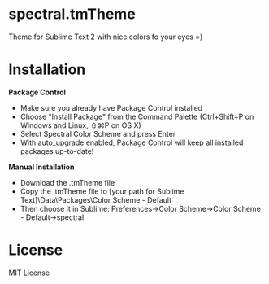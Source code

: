 spectral.tmTheme
=============

Theme for Sublime Text 2 with nice colors fo your eyes =)


Installation
===========

<b>Package Control</b>

- Make sure you already have Package Control installed<br>
- Choose "Install Package" from the Command Palette (Ctrl+Shift+P on Windows and Linux, ⇧⌘P on OS X)<br>
- Select Spectral Color Scheme and press Enter<br>
- With auto_upgrade enabled, Package Control will keep all installed packages up-to-date!<br>


<b>Manual Installation</b>

- Download the .tmTheme file<br>
- Copy the .tmTheme file to [your path for Sublime Text]\Data\Packages\Color Scheme - Default<br>
- Then choose it in Sublime:  Preferences->Color Scheme->Color Scheme - Default->spectral<br>

License
=========

MIT License
